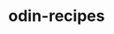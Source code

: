 # odin-recipes
<!-- Basic recipe website -->

<!-- Create a website that consists of a main index page with
     with links to recipes to practice of HTML basic structure/boilerplate and to familiarize with git and github-->